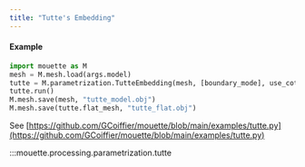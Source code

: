 ```yaml
---
title: "Tutte's Embedding"
---
```


#### Example
```python
import mouette as M
mesh = M.mesh.load(args.model)
tutte = M.parametrization.TutteEmbedding(mesh, [boundary_mode], use_cotan=True, verbose=True)
tutte.run()
M.mesh.save(mesh, "tutte_model.obj")
M.mesh.save(tutte.flat_mesh, "tutte_flat.obj")
```

See [https://github.com/GCoiffier/mouette/blob/main/examples/tutte.py](https://github.com/GCoiffier/mouette/blob/main/examples/tutte.py)

:::mouette.processing.parametrization.tutte